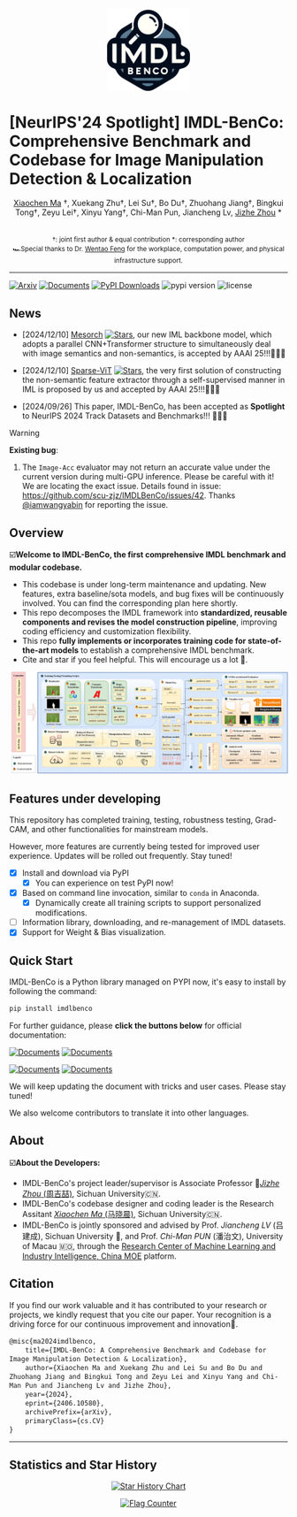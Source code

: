 <p align="center" width="100%">
<img src="images/IMDL_BenCo.png" alt="OSQ" style="width: 28%; min-width: 150px; display: block; margin: auto;">
</p>

# [NeurIPS'24 Spotlight] IMDL-BenCo: Comprehensive Benchmark and Codebase for Image Manipulation Detection & Localization
<div align="center">

[Xiaochen Ma](https://ma.xiaochen.world/) †, Xuekang Zhu†, Lei Su†, Bo Du†, Zhuohang Jiang†, Bingkui Tong†,
Zeyu Lei†, Xinyu Yang†, Chi-Man Pun, Jiancheng Lv, [Jizhe Zhou](https://knightzjz.github.io/) *

</div>  
<div align="center"><span style="font-size: smaller;">
<br>†: joint first author & equal contribution
*: corresponding author</br>
🏎️Special thanks to Dr. <a href="https://cs.scu.edu.cn/info/1359/17839.htm">Wentao Feng</a> for the workplace, computation power, and physical infrastructure support.</span>    
</div>  

******
<!----
[![Powered by](https://img.shields.io/badge/Based_on-Pytorch-blue?logo=pytorch)](https://pytorch.org/) 
---->
[![Arxiv](https://img.shields.io/badge/arXiv-2406.10580-b31b1b.svg?logo=arxiv)](https://arxiv.org/abs/2406.10580)
[![Documents](https://img.shields.io/badge/Documents-Click_here-brightgreen?logo=read-the-docs)](https://scu-zjz.github.io/IMDLBenCo-doc/)
[![PyPI Downloads](https://img.shields.io/pypi/dm/imdlbenco?label=PyPI%20Downloads&logo=pypi&logoColor=white&color=blue)](https://pypi.org/project/IMDLBenCo/)
![pypi version](https://img.shields.io/pypi/v/imdlbenco?logo=pypi&label=Latest%20PyPI%20Version&color=green)
![license](https://img.shields.io/github/license/scu-zjz/IMDLBenCo?logo=license)

<!----
[![Ask Me Anything!](https://img.shields.io/badge/Official%20-Yes-1abc9c.svg)](https://GitHub.com/scu-zjz/) 
---->

## News

- [2024/12/10] [Mesorch](https://arxiv.org/pdf/2412.13753) [![Stars](https://img.shields.io/github/stars/scu-zjz/Mesorch?style=social)](https://github.com/scu-zjz/Mesorch), our new IML backbone model, which adopts a parallel CNN+Transformer structure to simultaneously deal with image semantics and non-semantics, is accepted by AAAI 25!!!🎉🎉🎉
   
- [2024/12/10] [Sparse-ViT](https://arxiv.org/pdf/2412.14598) [![Stars](https://img.shields.io/github/stars/scu-zjz/SparseViT?style=social)](https://github.com/scu-zjz/SparseViT), the very first solution of constructing the non-semantic feature extractor through a self-supervised manner in IML is proposed by us and accepted by AAAI 25!!!🎉🎉🎉
- [2024/09/26] This paper, IMDL-BenCo, has been accepted as **Spotlight** to NeurIPS 2024 Track Datasets and Benchmarks!!! 🎉🎉🎉

> [!WARNING]
> **Existing bug**:
>    1. The `Image-Acc` evaluator may not return an accurate value under the current version during multi-GPU inference. Please be careful with it! We are locating the exact issue. Details found in issue: https://github.com/scu-zjz/IMDLBenCo/issues/42. Thanks [@iamwangyabin](https://github.com/iamwangyabin) for reporting the issue.

## Overview
☑️**Welcome to IMDL-BenCo, the first comprehensive IMDL benchmark and modular codebase.**    
- This codebase is under long-term maintenance and updating. New features, extra baseline/sota models, and bug fixes will be continuously involved. You can find the corresponding plan here shortly.
- This repo decomposes the IMDL framework into **standardized, reusable components and revises the model construction pipeline**, improving coding efficiency and customization flexibility.
- This repo **fully implements or incorporates training code for state-of-the-art models** to establish a comprehensive IMDL benchmark.
- Cite and star if you feel helpful. This will encourage us a lot 🥰.   

![](./images/IMDLBenCo_overview.png)

## Features under developing
This repository has completed training, testing, robustness testing, Grad-CAM, and other functionalities for mainstream models.

However, more features are currently being tested for improved user experience. Updates will be rolled out frequently. Stay tuned!

- [x] Install and download via PyPI
   - [x] You can experience on test PyPI now! 
- [x] Based on command line invocation, similar to `conda` in Anaconda.
   - [x] Dynamically create all training scripts to support personalized modifications.

- [ ] Information library, downloading, and re-management of IMDL datasets.
- [x] Support for Weight & Bias visualization.

## Quick Start
IMDL-BenCo is a Python library managed on PYPI now, it's easy to install by following the command:
```bash
pip install imdlbenco
```

For further guidance, please **click the buttons below** for official documentation:

[![Documents](https://img.shields.io/badge/Documents-Go_to_Main_Page-brightgreen?logo=read-the-docs)](https://scu-zjz.github.io/IMDLBenCo-doc/) [![Documents](https://img.shields.io/badge/中文文档-前往主页-brightgreen?logo=read-the-docs)](https://scu-zjz.github.io/IMDLBenCo-doc/zh/)

[![Documents](https://img.shields.io/badge/Documents-Go_to_Quick_start-brightgreen?logo=read-the-docs)](https://scu-zjz.github.io/IMDLBenCo-doc/guide/quickstart/install.html) [![Documents](https://img.shields.io/badge/中文文档-前往新手教程-brightgreen?logo=read-the-docs)](https://scu-zjz.github.io/IMDLBenCo-doc/zh/guide/quickstart/install.html)


We will keep updating the document with tricks and user cases. Please stay tuned!

We also welcome contributors to translate it into other languages.

## About
☑️**About the Developers:**  
- IMDL-BenCo's project leader/supervisor is Associate Professor 🏀[_Jizhe Zhou_ (周吉喆)](https://knightzjz.github.io/), Sichuan University🇨🇳.  
- IMDL-BenCo's codebase designer and coding leader is the Research Assitant [_Xiaochen Ma_ (马晓晨)](https://me.xiaochen.world/), Sichuan University🇨🇳.  
- IMDL-BenCo is jointly sponsored and advised by Prof. _Jiancheng LV_ (吕建成), Sichuan University 🐼, and Prof. _Chi-Man PUN_ (潘治文), University of Macau 🇲🇴, through the [Research Center of Machine Learning and Industry Intelligence, China MOE](https://center.dicalab.cn/) platform.  

## Citation
If you find our work valuable and it has contributed to your research or projects, we kindly request that you cite our paper. Your recognition is a driving force for our continuous improvement and innovation🤗.
```
@misc{ma2024imdlbenco,
    title={IMDL-BenCo: A Comprehensive Benchmark and Codebase for Image Manipulation Detection & Localization},
    author={Xiaochen Ma and Xuekang Zhu and Lei Su and Bo Du and Zhuohang Jiang and Bingkui Tong and Zeyu Lei and Xinyu Yang and Chi-Man Pun and Jiancheng Lv and Jizhe Zhou},
    year={2024},
    eprint={2406.10580},
    archivePrefix={arXiv},
    primaryClass={cs.CV}
}
```

**************
## Statistics and Star History
<div align="center">

<a href="https://star-history.com/#scu-zjz/IMDLBenCo&Date">
 <picture>
   <source media="(prefers-color-scheme: dark)" srcset="https://api.star-history.com/svg?repos=scu-zjz/IMDLBenCo&type=Date&theme=dark" />
   <source media="(prefers-color-scheme: light)" srcset="https://api.star-history.com/svg?repos=scu-zjz/IMDLBenCo&type=Date" />
   <img alt="Star History Chart" src="https://api.star-history.com/svg?repos=scu-zjz/IMDLBenCo&type=Date" />
 </picture>
</a>

<a href="https://info.flagcounter.com/H5vw"><img src="https://s11.flagcounter.com/count2/H5vw/bg_FFFFFF/txt_000000/border_CCCCCC/columns_3/maxflags_12/viewers_0/labels_0/pageviews_1/flags_0/percent_0/" alt="Flag Counter" border="0"></a></div>
